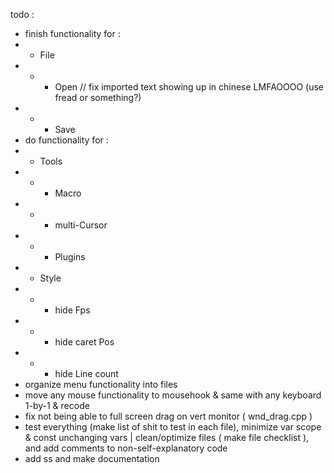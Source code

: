 todo :
- finish functionality for :
- - File
- - - Open // fix imported text showing up in chinese LMFAOOOO (use fread or something?)
- - - Save
- do functionality for :
- - Tools
- - - Macro
- - - multi-Cursor
- - - Plugins
- - Style
- - - hide Fps
- - - hide caret Pos
- - - hide Line count
- organize menu functionality into files
- move any mouse functionality to mousehook & same with any keyboard 1-by-1 & recode
- fix not being able to full screen drag on vert monitor ( wnd_drag.cpp )
- test everything (make list of shit to test in each file), minimize var scope & const unchanging vars | clean/optimize files ( make file checklist ), and add comments to non-self-explanatory code
- add ss and make documentation
